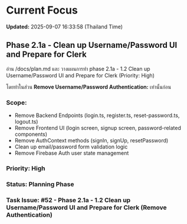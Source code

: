 # Current Focus

**Updated:** 2025-09-07 16:33:58 (Thailand Time)

## Phase 2.1a - Clean up Username/Password UI and Prepare for Clerk

อ่าน /docs/plan.md และ วางแผนการทำ phase 2.1a - 1.2 Clean up Username/Password UI and Prepare for Clerk (Priority: High)

โดยทำในส่วน **Remove Username/Password Authentication:** เท่านั้นก่อน

### Scope:
- Remove Backend Endpoints (login.ts, register.ts, reset-password.ts, logout.ts)
- Remove Frontend UI (login screen, signup screen, password-related components)
- Remove AuthContext methods (signIn, signUp, resetPassword)
- Clean up email/password form validation logic
- Remove Firebase Auth user state management

### Priority: High
### Status: Planning Phase
### Task Issue: #52 - Phase 2.1a - 1.2 Clean up Username/Password UI and Prepare for Clerk (Remove Authentication)
